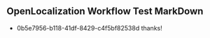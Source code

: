 ## OpenLocalization Workflow Test MarkDown
* 0b5e7956-b118-41df-8429-c4f5bf82538d thanks!

<!--HONumber=Jul16_HO2-->


